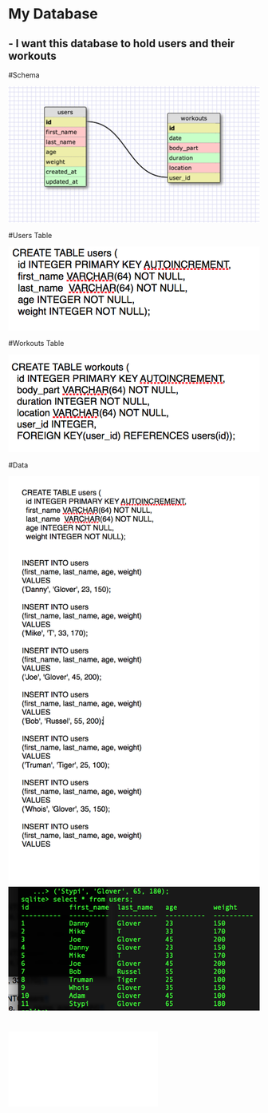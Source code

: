 # My Database
## - I want this database to hold users and their workouts


#Schema

![image](schema.png)

#Users Table

![image](users.png)


#Workouts Table

![image](workout_schema.png)


#Data

![image](inserted_data.png)
![image](entries.png)

#

![image](schema.p)


